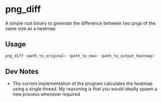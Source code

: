 # png_diff

A simple rust binary to generate the difference between two pngs of the same size as a heatmap

## Usage

```bash
png_diff <path_to_original> <path_to_new> <path_to_output_heatmap>
```

## Dev Notes
- The current implementation of the program calculates the heatmap using a single thread. My reasoning is that you would ideally spawn a new process whenever required